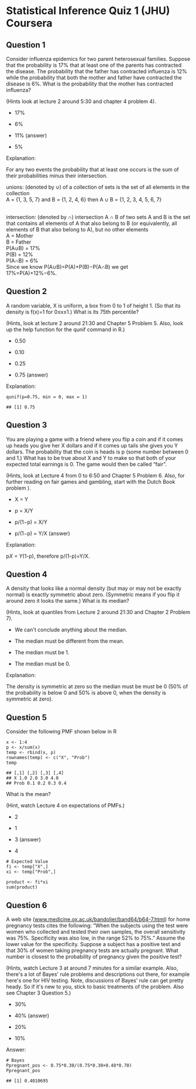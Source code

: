# Statistical Inference Quiz 1 (JHU) Coursera

Question 1
----------
Consider influenza epidemics for two parent heterosexual families. Suppose that the probability is 17% that at least one of the parents has contracted the disease. The probability that the father has contracted influenza is 12% while the probability that both the mother and father have contracted the disease is 6%. What is the probability that the mother has contracted influenza?

(Hints look at lecture 2 around 5:30 and chapter 4 problem 4).

* 17%

* 6%

* 11% (answer)

* 5%

Explanation: </br>

For any two events the probability that at least one occurs is the sum of their probabilities minus their intersection. 

unions: (denoted by ∪) of a collection of sets is the set of all elements in the collection
</br> A = {1, 3, 5, 7} and B = {1, 2, 4, 6} then A ∪ B = {1, 2, 3, 4, 5, 6, 7}

</br>
intersection: (denoted by ∩) intersection A ∩ B of two sets A and B is the set that contains all elements of A that also belong to B (or equivalently, all elements of B that also belong to A), but no other elements

<br>
A = Mother
<br>
B = Father
<br>
P(A∪B) = 17%
<br>
P(B) = 12%
<br>
P(A∩B) = 6%
<br>
Since we know P(A∪B)=P(A)+P(B)−P(A∩B) we get
<br>
17%=P(A)+12%−6%.

Question 2
----------
A random variable, X is uniform, a box from 0 to 1 of height 1. (So that its density is f(x)=1 for 0≤x≤1.) What is its 75th percentile?

(Hints, look at lecture 2 around 21:30 and Chapter 5 Problem 5. Also, look up the help function for the qunif command in R.)

* 0.50

* 0.10

* 0.25

* 0.75 (answer)

Explanation: </br>

```{r}
qunif(p=0.75, min = 0, max = 1)
```

```{r}
## [1] 0.75
```

Question 3
----------
You are playing a game with a friend where you flip a coin and if it comes up heads you give her X dollars and if it comes up tails she gives you Y dollars. The probability that the coin is heads is p (some number between 0 and 1.) What has to be true about X and Y to make so that both of your expected total earnings is 0. The game would then be called “fair”.

(Hints, look at Lecture 4 from 0 to 6:50 and Chapter 5 Problem 6. Also, for further reading on fair games and gambling, start with the Dutch Book problem ).

* X = Y

* p = X/Y

* p/(1−p) = X/Y

* p/(1−p) = Y/X (answer)

Explanation: </br>

p*X = Y*(1-p), therefore p/(1-p)=Y/X.

Question 4
----------
A density that looks like a normal density (but may or may not be exactly normal) is exactly symmetric about zero. (Symmetric means if you flip it around zero it looks the same.) What is its median?

(Hints, look at quantiles from Lecture 2 around 21:30 and Chapter 2 Problem 7).

* We can't conclude anything about the median.

* The median must be different from the mean.

* The median must be 1.

* The median must be 0.

Explanation: </br>

The density is symmetric at zero so the median must be must be 0 (50% of the probability is below 0 and 50% is above 0, when the density is symmetric at zero). 

Question 5
----------
Consider the following PMF shown below in R

```{r}
x <- 1:4
p <- x/sum(x)
temp <- rbind(x, p)
rownames(temp) <- c("X", "Prob")
temp
```

```{r}
## [,1] [,2] [,3] [,4]
## X 1.0 2.0 3.0 4.0
## Prob 0.1 0.2 0.3 0.4
```

What is the mean?

(Hint, watch Lecture 4 on expectations of PMFs.)

* 2

* 1

* 3 (answer)

* 4

```{r}
# Expected Value
fi <- temp["X",]
xi <- temp["Prob",] 
  
product <- fi*xi
sum(product)
```

Question 6
----------
A web site (www.medicine.ox.ac.uk/bandolier/band64/b64-7.html) for home pregnancy tests cites the following: “When the subjects using the test were women who collected and tested their own samples, the overall sensitivity was 75%. Specificity was also low, in the range 52% to 75%.” Assume the lower value for the specificity. Suppose a subject has a positive test and that 30% of women taking pregnancy tests are actually pregnant. What number is closest to the probability of pregnancy given the positive test?

(Hints, watch Lecture 3 at around 7 minutes for a similar example. Also, there's a lot of Bayes' rule problems and descriptions out there, for example here's one for HIV testing. Note, discussions of Bayes' rule can get pretty heady. So if it's new to you, stick to basic treatments of the problem. Also see Chapter 3 Question 5.)

* 30%

* 40% (answer)

* 20%

* 10%

Answer: </br>
```{r}
# Bayes
Ppregnant_pos <- 0.75*0.30/(0.75*0.30+0.48*0.70)
Ppregnant_pos
```

```{r}
## [1] 0.4010695
```
